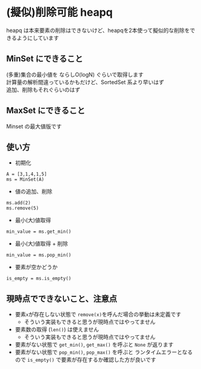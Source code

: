 # (擬似)削除可能 heapq

heapq は本来要素の削除はできないけど、heapqを2本使って擬似的な削除をできるようにしています  

## MinSet にできること  

(多重)集合の最小値を ならしO(logN) ぐらいで取得します   
計算量の解析間違っているかもだけど、SortedSet 系より早いはず  
追加、削除もそれぐらいのはず  

## MaxSet にできること

Minset の最大値版です  

## 使い方

* 初期化  

```
A = [3,1,4,1,5]
ms = MinSet(A)
```

* 値の追加、削除  

```
ms.add(2)
ms.remove(5)
```

* 最小(大)値取得

```
min_value = ms.get_min()
```

* 最小(大)値取得 + 削除

```
min_value = ms.pop_min()
```

* 要素が空かどうか  

```
is_empty = ms.is_empty()
```

## 現時点でできないこと、注意点

* 要素`x`が存在しない状態で `remove(x)`を呼んだ場合の挙動は未定義です  
  * そういう実装もできると思うが現時点ではやってません 
* 要素数の取得 (`len()`) は使えません  
  * そういう実装もできると思うが現時点ではやってません 
* 要素がない状態で `get_min()`, `get_max()` を呼ぶと `None` が返ります 
* 要素がない状態で `pop_min()`, `pop_max()` を呼ぶと ランタイムエラーとなるので `is_empty()` で要素が存在するか確認した方が良いです  


